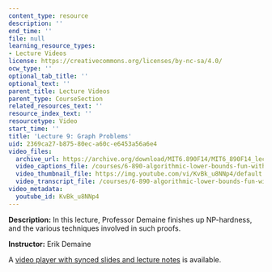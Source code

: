 ```yaml
---
content_type: resource
description: ''
end_time: ''
file: null
learning_resource_types:
- Lecture Videos
license: https://creativecommons.org/licenses/by-nc-sa/4.0/
ocw_type: ''
optional_tab_title: ''
optional_text: ''
parent_title: Lecture Videos
parent_type: CourseSection
related_resources_text: ''
resource_index_text: ''
resourcetype: Video
start_time: ''
title: 'Lecture 9: Graph Problems'
uid: 2369ca27-b875-80ec-a60c-e6453a56a6e4
video_files:
  archive_url: https://archive.org/download/MIT6.890F14/MIT6_890F14_lec09_300k.mp4
  video_captions_file: /courses/6-890-algorithmic-lower-bounds-fun-with-hardness-proofs-fall-2014/c8fb4a358e2d5958beffe03251f6644b_KvBk_u8NNp4.vtt
  video_thumbnail_file: https://img.youtube.com/vi/KvBk_u8NNp4/default.jpg
  video_transcript_file: /courses/6-890-algorithmic-lower-bounds-fun-with-hardness-proofs-fall-2014/f2f74450160b1be37804ec7d575fa74e_KvBk_u8NNp4.pdf
video_metadata:
  youtube_id: KvBk_u8NNp4
---
```


**Description:** In this lecture, Professor Demaine finishes up NP-hardness, and the various techniques involved in such proofs.

**Instructor:** Erik Demaine

A [video player with synced slides and lecture notes](http://courses.csail.mit.edu/6.890/fall14/lectures/L09.html) is available.

